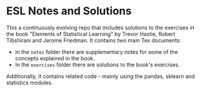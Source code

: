 # ESL Notes and Solutions

This a continuously evolving repo that includes solutions to the exercises in
the book "Elements of Statistical Learning" by Trevor Hastie, Robert Tibshirani
and Jerome Friedman. It contains two main Tex documents:
- In the `notes` folder there are supplementary notes for some of the concepts
explained in the book.
- In the `exercises` folder there are solutions to the book's exercises.

Additionally, it contains related code - mainly using the pandas, sklearn and 
statistics modules.
